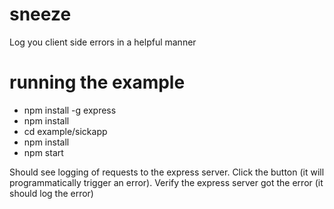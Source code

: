 # sneeze
Log you client side errors in a helpful manner

# running the example

* npm install -g express
* npm install
* cd example/sickapp
* npm install
* npm start

Should see logging of requests to the express server. Click the button (it will programmatically trigger an error). Verify the express server got the error (it should log the error)
